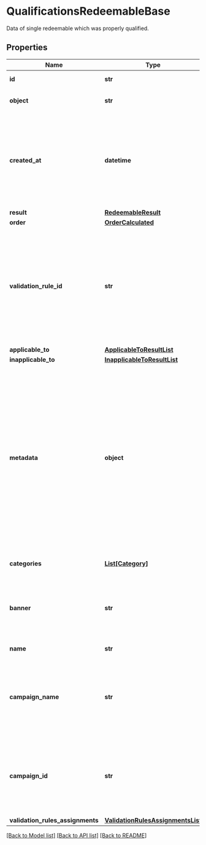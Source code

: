 # QualificationsRedeemableBase

Data of single redeemable which was properly qualified.

## Properties

Name | Type | Description | Notes
------------ | ------------- | ------------- | -------------
**id** | **str** | Id of the redeemable. | [optional] 
**object** | **str** | Object type of the redeemable. | [optional] 
**created_at** | **datetime** | Timestamp representing the date and time when the object was created. The value is shown in the ISO 8601 format. | [optional] 
**result** | [**RedeemableResult**](RedeemableResult.md) |  | [optional] 
**order** | [**OrderCalculated**](OrderCalculated.md) |  | [optional] 
**validation_rule_id** | **str** | A unique validation rule identifier assigned by the Voucherify API. The validation rule is verified before points are added to the balance. | [optional] 
**applicable_to** | [**ApplicableToResultList**](ApplicableToResultList.md) |  | [optional] 
**inapplicable_to** | [**InapplicableToResultList**](InapplicableToResultList.md) |  | [optional] 
**metadata** | **object** | The metadata object stores all custom attributes assigned to the product. A set of key/value pairs that you can attach to a product object. It can be useful for storing additional information about the product in a structured format. | [optional] 
**categories** | [**List[Category]**](Category.md) | List of category information. | [optional] 
**banner** | **str** | Name of the earning rule. This is displayed as a header for the earning rule in the Dashboard. | [optional] 
**name** | **str** | Name of the redeemable. | [optional] 
**campaign_name** | **str** | Name of the campaign associated to the redeemable. This field is available only if object is not &#x60;campaign&#x60; | [optional] 
**campaign_id** | **str** | Id of the campaign associated to the redeemable. This field is available only if object is not &#x60;campaign&#x60; | [optional] 
**validation_rules_assignments** | [**ValidationRulesAssignmentsList**](ValidationRulesAssignmentsList.md) |  | [optional] 

[[Back to Model list]](../README.md#documentation-for-models) [[Back to API list]](../README.md#documentation-for-api-endpoints) [[Back to README]](../README.md)


